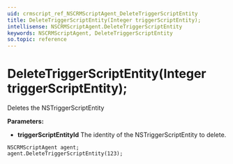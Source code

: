 ```yaml
---
uid: crmscript_ref_NSCRMScriptAgent_DeleteTriggerScriptEntity
title: DeleteTriggerScriptEntity(Integer triggerScriptEntity);
intellisense: NSCRMScriptAgent.DeleteTriggerScriptEntity
keywords: NSCRMScriptAgent, DeleteTriggerScriptEntity
so.topic: reference
---
```


# DeleteTriggerScriptEntity(Integer triggerScriptEntity);

Deletes the NSTriggerScriptEntity
  
**Parameters:**
 - **triggerScriptEntityId** The identity of the NSTriggerScriptEntity to delete.

```crmscript
NSCRMScriptAgent agent;
agent.DeleteTriggerScriptEntity(123);
```


